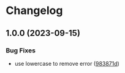 # Changelog

## 1.0.0 (2023-09-15)


### Bug Fixes

* use lowercase to remove error ([983871d](https://github.com/CDCgov/cdc-react/commit/983871dd722fa69514c8f98fe55021d89d08aa3e))
